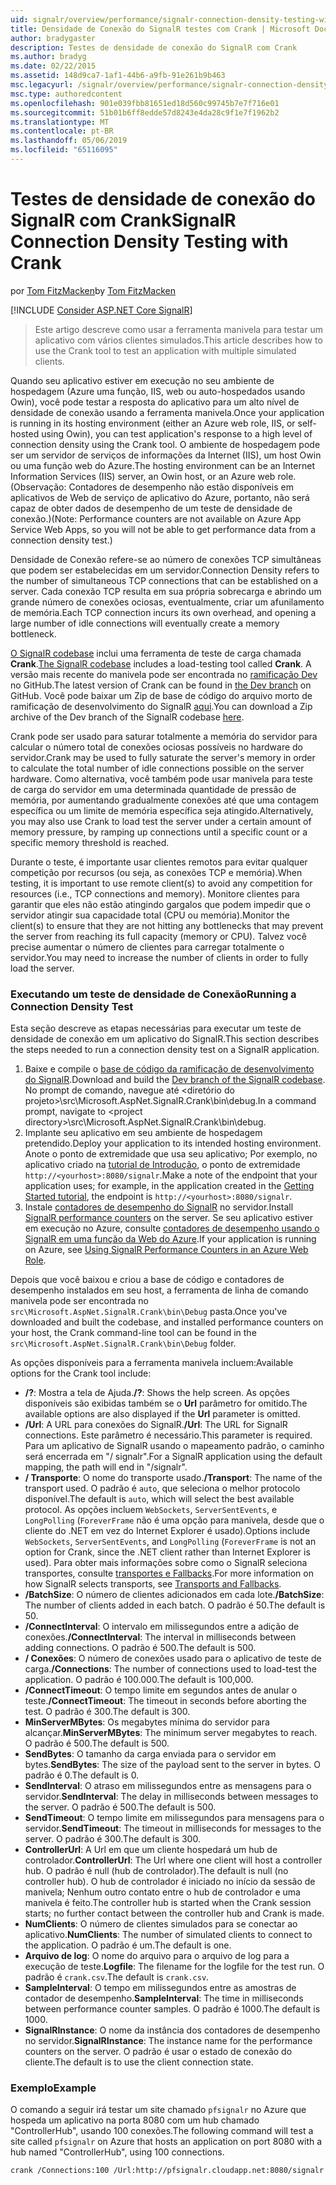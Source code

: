 ```yaml
---
uid: signalr/overview/performance/signalr-connection-density-testing-with-crank
title: Densidade de Conexão do SignalR testes com Crank | Microsoft Docs
author: bradygaster
description: Testes de densidade de conexão do SignalR com Crank
ms.author: bradyg
ms.date: 02/22/2015
ms.assetid: 148d9ca7-1af1-44b6-a9fb-91e261b9b463
msc.legacyurl: /signalr/overview/performance/signalr-connection-density-testing-with-crank
msc.type: authoredcontent
ms.openlocfilehash: 901e039fbb81651ed18d560c99745b7e7f716e01
ms.sourcegitcommit: 51b01b6ff8edde57d8243e4da28c9f1e7f1962b2
ms.translationtype: MT
ms.contentlocale: pt-BR
ms.lasthandoff: 05/06/2019
ms.locfileid: "65116095"
---
```

# <a name="signalr-connection-density-testing-with-crank"></a><span data-ttu-id="e917b-103">Testes de densidade de conexão do SignalR com Crank</span><span class="sxs-lookup"><span data-stu-id="e917b-103">SignalR Connection Density Testing with Crank</span></span>

<span data-ttu-id="e917b-104">por [Tom FitzMacken](https://github.com/tfitzmac)</span><span class="sxs-lookup"><span data-stu-id="e917b-104">by [Tom FitzMacken](https://github.com/tfitzmac)</span></span>

[!INCLUDE [Consider ASP.NET Core SignalR](~/includes/signalr/signalr-version-disambiguation.md)]

> <span data-ttu-id="e917b-105">Este artigo descreve como usar a ferramenta manivela para testar um aplicativo com vários clientes simulados.</span><span class="sxs-lookup"><span data-stu-id="e917b-105">This article describes how to use the Crank tool to test an application with multiple simulated clients.</span></span>

<span data-ttu-id="e917b-106">Quando seu aplicativo estiver em execução no seu ambiente de hospedagem (Azure uma função, IIS, web ou auto-hospedados usando Owin), você pode testar a resposta do aplicativo para um alto nível de densidade de conexão usando a ferramenta manivela.</span><span class="sxs-lookup"><span data-stu-id="e917b-106">Once your application is running in its hosting environment (either an Azure web role, IIS, or self-hosted using Owin), you can test application's response to a high level of connection density using the Crank tool.</span></span> <span data-ttu-id="e917b-107">O ambiente de hospedagem pode ser um servidor de serviços de informações da Internet (IIS), um host Owin ou uma função web do Azure.</span><span class="sxs-lookup"><span data-stu-id="e917b-107">The hosting environment can be an Internet Information Services (IIS) server, an Owin host, or an Azure web role.</span></span> <span data-ttu-id="e917b-108">(Observação: Contadores de desempenho não estão disponíveis em aplicativos de Web de serviço de aplicativo do Azure, portanto, não será capaz de obter dados de desempenho de um teste de densidade de conexão.)</span><span class="sxs-lookup"><span data-stu-id="e917b-108">(Note: Performance counters are not available on Azure App Service Web Apps, so you will not be able to get performance data from a connection density test.)</span></span>

<span data-ttu-id="e917b-109">Densidade de Conexão refere-se ao número de conexões TCP simultâneas que podem ser estabelecidas em um servidor.</span><span class="sxs-lookup"><span data-stu-id="e917b-109">Connection Density refers to the number of simultaneous TCP connections that can be established on a server.</span></span> <span data-ttu-id="e917b-110">Cada conexão TCP resulta em sua própria sobrecarga e abrindo um grande número de conexões ociosas, eventualmente, criar um afunilamento de memória.</span><span class="sxs-lookup"><span data-stu-id="e917b-110">Each TCP connection incurs its own overhead, and opening a large number of idle connections will eventually create a memory bottleneck.</span></span>

<span data-ttu-id="e917b-111">[O SignalR codebase](https://github.com/signalr/signalr) inclui uma ferramenta de teste de carga chamada **Crank**.</span><span class="sxs-lookup"><span data-stu-id="e917b-111">[The SignalR codebase](https://github.com/signalr/signalr) includes a load-testing tool called **Crank**.</span></span> <span data-ttu-id="e917b-112">A versão mais recente do manivela pode ser encontrada no [ramificação Dev](https://github.com/SignalR/signalr/tree/dev) no GitHub.</span><span class="sxs-lookup"><span data-stu-id="e917b-112">The latest version of Crank can be found in [the Dev branch](https://github.com/SignalR/signalr/tree/dev) on GitHub.</span></span> <span data-ttu-id="e917b-113">Você pode baixar um Zip de base de código do arquivo morto de ramificação de desenvolvimento do SignalR [aqui](https://github.com/SignalR/SignalR/archive/dev.zip).</span><span class="sxs-lookup"><span data-stu-id="e917b-113">You can download a Zip archive of the Dev branch of the SignalR codebase [here](https://github.com/SignalR/SignalR/archive/dev.zip).</span></span>

<span data-ttu-id="e917b-114">Crank pode ser usado para saturar totalmente a memória do servidor para calcular o número total de conexões ociosas possíveis no hardware do servidor.</span><span class="sxs-lookup"><span data-stu-id="e917b-114">Crank may be used to fully saturate the server's memory in order to calculate the total number of idle connections possible on the server hardware.</span></span> <span data-ttu-id="e917b-115">Como alternativa, você também pode usar manivela para teste de carga do servidor em uma determinada quantidade de pressão de memória, por aumentando gradualmente conexões até que uma contagem específica ou um limite de memória específica seja atingido.</span><span class="sxs-lookup"><span data-stu-id="e917b-115">Alternatively, you may also use Crank to load test the server under a certain amount of memory pressure, by ramping up connections until a specific count or a specific memory threshold is reached.</span></span>

<span data-ttu-id="e917b-116">Durante o teste, é importante usar clientes remotos para evitar qualquer competição por recursos (ou seja, as conexões TCP e memória).</span><span class="sxs-lookup"><span data-stu-id="e917b-116">When testing, it is important to use remote client(s) to avoid any competition for resources (i.e., TCP connections and memory).</span></span> <span data-ttu-id="e917b-117">Monitore clientes para garantir que eles não estão atingindo gargalos que podem impedir que o servidor atingir sua capacidade total (CPU ou memória).</span><span class="sxs-lookup"><span data-stu-id="e917b-117">Monitor the client(s) to ensure that they are not hitting any bottlenecks that may prevent the server from reaching its full capacity (memory or CPU).</span></span> <span data-ttu-id="e917b-118">Talvez você precise aumentar o número de clientes para carregar totalmente o servidor.</span><span class="sxs-lookup"><span data-stu-id="e917b-118">You may need to increase the number of clients in order to fully load the server.</span></span>

### <a name="running-a-connection-density-test"></a><span data-ttu-id="e917b-119">Executando um teste de densidade de Conexão</span><span class="sxs-lookup"><span data-stu-id="e917b-119">Running a Connection Density Test</span></span>

<span data-ttu-id="e917b-120">Esta seção descreve as etapas necessárias para executar um teste de densidade de conexão em um aplicativo do SignalR.</span><span class="sxs-lookup"><span data-stu-id="e917b-120">This section describes the steps needed to run a connection density test on a SignalR application.</span></span>

1. <span data-ttu-id="e917b-121">Baixe e compile o [base de código da ramificação de desenvolvimento do SignalR](https://github.com/SignalR/SignalR/archive/dev.zip).</span><span class="sxs-lookup"><span data-stu-id="e917b-121">Download and build the [Dev branch of the SignalR codebase](https://github.com/SignalR/SignalR/archive/dev.zip).</span></span> <span data-ttu-id="e917b-122">No prompt de comando, navegue até &lt;diretório do projeto&gt;\src\Microsoft.AspNet.SignalR.Crank\bin\debug.</span><span class="sxs-lookup"><span data-stu-id="e917b-122">In a command prompt, navigate to &lt;project directory&gt;\src\Microsoft.AspNet.SignalR.Crank\bin\debug.</span></span>
2. <span data-ttu-id="e917b-123">Implante seu aplicativo em seu ambiente de hospedagem pretendido.</span><span class="sxs-lookup"><span data-stu-id="e917b-123">Deploy your application to its intended hosting environment.</span></span> <span data-ttu-id="e917b-124">Anote o ponto de extremidade que usa seu aplicativo; Por exemplo, no aplicativo criado na [tutorial de Introdução](../getting-started/tutorial-getting-started-with-signalr.md), o ponto de extremidade `http://<yourhost>:8080/signalr`.</span><span class="sxs-lookup"><span data-stu-id="e917b-124">Make a note of the endpoint that your application uses; for example, in the application created in the [Getting Started tutorial](../getting-started/tutorial-getting-started-with-signalr.md), the endpoint is `http://<yourhost>:8080/signalr`.</span></span>
3. <span data-ttu-id="e917b-125">Instale [contadores de desempenho do SignalR](signalr-performance.md#perfcounters) no servidor.</span><span class="sxs-lookup"><span data-stu-id="e917b-125">Install [SignalR performance counters](signalr-performance.md#perfcounters) on the server.</span></span> <span data-ttu-id="e917b-126">Se seu aplicativo estiver em execução no Azure, consulte [contadores de desempenho usando o SignalR em uma função da Web do Azure](using-signalr-performance-counters-in-an-azure-web-role.md).</span><span class="sxs-lookup"><span data-stu-id="e917b-126">If your application is running on Azure, see [Using SignalR Performance Counters in an Azure Web Role](using-signalr-performance-counters-in-an-azure-web-role.md).</span></span>

<span data-ttu-id="e917b-127">Depois que você baixou e criou a base de código e contadores de desempenho instalados em seu host, a ferramenta de linha de comando manivela pode ser encontrada no `src\Microsoft.AspNet.SignalR.Crank\bin\Debug` pasta.</span><span class="sxs-lookup"><span data-stu-id="e917b-127">Once you've downloaded and built the codebase, and installed performance counters on your host, the Crank command-line tool can be found in the `src\Microsoft.AspNet.SignalR.Crank\bin\Debug` folder.</span></span>

<span data-ttu-id="e917b-128">As opções disponíveis para a ferramenta manivela incluem:</span><span class="sxs-lookup"><span data-stu-id="e917b-128">Available options for the Crank tool include:</span></span>

- <span data-ttu-id="e917b-129">**/?**: Mostra a tela de Ajuda.</span><span class="sxs-lookup"><span data-stu-id="e917b-129">**/?**: Shows the help screen.</span></span> <span data-ttu-id="e917b-130">As opções disponíveis são exibidas também se o **Url** parâmetro for omitido.</span><span class="sxs-lookup"><span data-stu-id="e917b-130">The available options are also displayed if the **Url** parameter is omitted.</span></span>
- <span data-ttu-id="e917b-131">**/Url**: A URL para conexões do SignalR.</span><span class="sxs-lookup"><span data-stu-id="e917b-131">**/Url**: The URL for SignalR connections.</span></span> <span data-ttu-id="e917b-132">Este parâmetro é necessário.</span><span class="sxs-lookup"><span data-stu-id="e917b-132">This parameter is required.</span></span> <span data-ttu-id="e917b-133">Para um aplicativo de SignalR usando o mapeamento padrão, o caminho será encerrada em "/ signalr".</span><span class="sxs-lookup"><span data-stu-id="e917b-133">For a SignalR application using the default mapping, the path will end in "/signalr".</span></span>
- <span data-ttu-id="e917b-134">**/ Transporte**: O nome do transporte usado.</span><span class="sxs-lookup"><span data-stu-id="e917b-134">**/Transport**: The name of the transport used.</span></span> <span data-ttu-id="e917b-135">O padrão é `auto`, que seleciona o melhor protocolo disponível.</span><span class="sxs-lookup"><span data-stu-id="e917b-135">The default is `auto`, which will select the best available protocol.</span></span> <span data-ttu-id="e917b-136">As opções incluem `WebSockets`, `ServerSentEvents`, e `LongPolling` (`ForeverFrame` não é uma opção para manivela, desde que o cliente do .NET em vez do Internet Explorer é usado).</span><span class="sxs-lookup"><span data-stu-id="e917b-136">Options include `WebSockets`, `ServerSentEvents`, and `LongPolling` (`ForeverFrame` is not an option for Crank, since the .NET client rather than Internet Explorer is used).</span></span> <span data-ttu-id="e917b-137">Para obter mais informações sobre como o SignalR seleciona transportes, consulte [transportes e Fallbacks](../getting-started/introduction-to-signalr.md#transports).</span><span class="sxs-lookup"><span data-stu-id="e917b-137">For more information on how SignalR selects transports, see [Transports and Fallbacks](../getting-started/introduction-to-signalr.md#transports).</span></span>
- <span data-ttu-id="e917b-138">**/BatchSize**: O número de clientes adicionados em cada lote.</span><span class="sxs-lookup"><span data-stu-id="e917b-138">**/BatchSize**: The number of clients added in each batch.</span></span> <span data-ttu-id="e917b-139">O padrão é 50.</span><span class="sxs-lookup"><span data-stu-id="e917b-139">The default is 50.</span></span>
- <span data-ttu-id="e917b-140">**/ConnectInterval**: O intervalo em milissegundos entre a adição de conexões.</span><span class="sxs-lookup"><span data-stu-id="e917b-140">**/ConnectInterval**: The interval in milliseconds between adding connections.</span></span> <span data-ttu-id="e917b-141">O padrão é 500.</span><span class="sxs-lookup"><span data-stu-id="e917b-141">The default is 500.</span></span>
- <span data-ttu-id="e917b-142">**/ Conexões**: O número de conexões usado para o aplicativo de teste de carga.</span><span class="sxs-lookup"><span data-stu-id="e917b-142">**/Connections**: The number of connections used to load-test the application.</span></span> <span data-ttu-id="e917b-143">O padrão é 100.000.</span><span class="sxs-lookup"><span data-stu-id="e917b-143">The default is 100,000.</span></span>
- <span data-ttu-id="e917b-144">**/ConnectTimeout**: O tempo limite em segundos antes de anular o teste.</span><span class="sxs-lookup"><span data-stu-id="e917b-144">**/ConnectTimeout**: The timeout in seconds before aborting the test.</span></span> <span data-ttu-id="e917b-145">O padrão é 300.</span><span class="sxs-lookup"><span data-stu-id="e917b-145">The default is 300.</span></span>
- <span data-ttu-id="e917b-146">**MinServerMBytes**: Os megabytes mínima do servidor para alcançar.</span><span class="sxs-lookup"><span data-stu-id="e917b-146">**MinServerMBytes**: The minimum server megabytes to reach.</span></span> <span data-ttu-id="e917b-147">O padrão é 500.</span><span class="sxs-lookup"><span data-stu-id="e917b-147">The default is 500.</span></span>
- <span data-ttu-id="e917b-148">**SendBytes**: O tamanho da carga enviada para o servidor em bytes.</span><span class="sxs-lookup"><span data-stu-id="e917b-148">**SendBytes**: The size of the payload sent to the server in bytes.</span></span> <span data-ttu-id="e917b-149">O padrão é 0.</span><span class="sxs-lookup"><span data-stu-id="e917b-149">The default is 0.</span></span>
- <span data-ttu-id="e917b-150">**SendInterval**: O atraso em milissegundos entre as mensagens para o servidor.</span><span class="sxs-lookup"><span data-stu-id="e917b-150">**SendInterval**: The delay in milliseconds between messages to the server.</span></span> <span data-ttu-id="e917b-151">O padrão é 500.</span><span class="sxs-lookup"><span data-stu-id="e917b-151">The default is 500.</span></span>
- <span data-ttu-id="e917b-152">**SendTimeout**: O tempo limite em milissegundos para mensagens para o servidor.</span><span class="sxs-lookup"><span data-stu-id="e917b-152">**SendTimeout**: The timeout in milliseconds for messages to the server.</span></span> <span data-ttu-id="e917b-153">O padrão é 300.</span><span class="sxs-lookup"><span data-stu-id="e917b-153">The default is 300.</span></span>
- <span data-ttu-id="e917b-154">**ControllerUrl**: A Url em que um cliente hospedará um hub de controlador.</span><span class="sxs-lookup"><span data-stu-id="e917b-154">**ControllerUrl**: The Url where one client will host a controller hub.</span></span> <span data-ttu-id="e917b-155">O padrão é null (hub de controlador).</span><span class="sxs-lookup"><span data-stu-id="e917b-155">The default is null (no controller hub).</span></span> <span data-ttu-id="e917b-156">O hub de controlador é iniciado no início da sessão de manivela; Nenhum outro contato entre o hub de controlador e uma manivela é feito.</span><span class="sxs-lookup"><span data-stu-id="e917b-156">The controller hub is started when the Crank session starts; no further contact between the controller hub and Crank is made.</span></span>
- <span data-ttu-id="e917b-157">**NumClients**: O número de clientes simulados para se conectar ao aplicativo.</span><span class="sxs-lookup"><span data-stu-id="e917b-157">**NumClients**: The number of simulated clients to connect to the application.</span></span> <span data-ttu-id="e917b-158">O padrão é um.</span><span class="sxs-lookup"><span data-stu-id="e917b-158">The default is one.</span></span>
- <span data-ttu-id="e917b-159">**Arquivo de log**: O nome do arquivo para o arquivo de log para a execução de teste.</span><span class="sxs-lookup"><span data-stu-id="e917b-159">**Logfile**: The filename for the logfile for the test run.</span></span> <span data-ttu-id="e917b-160">O padrão é `crank.csv`.</span><span class="sxs-lookup"><span data-stu-id="e917b-160">The default is `crank.csv`.</span></span>
- <span data-ttu-id="e917b-161">**SampleInterval**: O tempo em milissegundos entre as amostras de contador de desempenho.</span><span class="sxs-lookup"><span data-stu-id="e917b-161">**SampleInterval**: The time in milliseconds between performance counter samples.</span></span> <span data-ttu-id="e917b-162">O padrão é 1000.</span><span class="sxs-lookup"><span data-stu-id="e917b-162">The default is 1000.</span></span>
- <span data-ttu-id="e917b-163">**SignalRInstance**: O nome da instância dos contadores de desempenho no servidor.</span><span class="sxs-lookup"><span data-stu-id="e917b-163">**SignalRInstance**: The instance name for the performance counters on the server.</span></span> <span data-ttu-id="e917b-164">O padrão é usar o estado de conexão do cliente.</span><span class="sxs-lookup"><span data-stu-id="e917b-164">The default is to use the client connection state.</span></span>

### <a name="example"></a><span data-ttu-id="e917b-165">Exemplo</span><span class="sxs-lookup"><span data-stu-id="e917b-165">Example</span></span>

<span data-ttu-id="e917b-166">O comando a seguir irá testar um site chamado `pfsignalr` no Azure que hospeda um aplicativo na porta 8080 com um hub chamado "ControllerHub", usando 100 conexões.</span><span class="sxs-lookup"><span data-stu-id="e917b-166">The following command will test a site called `pfsignalr` on Azure that hosts an application on port 8080 with a hub named "ControllerHub", using 100 connections.</span></span>

`crank /Connections:100 /Url:http://pfsignalr.cloudapp.net:8080/signalr`
